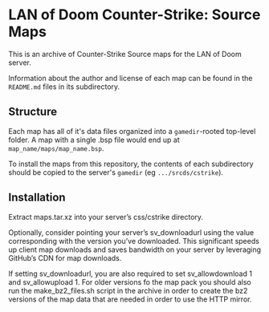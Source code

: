 # LAN of Doom Counter-Strike: Source Maps

This is an archive of Counter-Strike Source maps for the LAN of Doom server.

Information about the author and license of each map can be found in the
`README.md` files in its subdirectory.

## Structure

Each map has all of it's data files organized into a `gamedir`-rooted top-level
folder. A map with a single .bsp file would end up at
`map_name/maps/map_name.bsp`.

To install the maps from this repository, the contents of each subdirectory
should be copied to the server's `gamedir` (eg `.../srcds/cstrike`).

## Installation
Extract maps.tar.xz into your server’s css/cstrike directory.

Optionally, consider pointing your server’s sv_downloadurl using the value
corresponding with the version you’ve downloaded. This significant speeds up
client map downloads and saves bandwidth on your server by leveraging GitHub’s
CDN for map downloads.

If setting sv_downloadurl, you are also required to set sv_allowdownload 1 and
sv_allowupload 1. For older versions fo the map pack you should also run the
make_bz2_files.sh script in the archive in order to create the bz2 versions of
the map data that are needed in order to use the HTTP mirror.